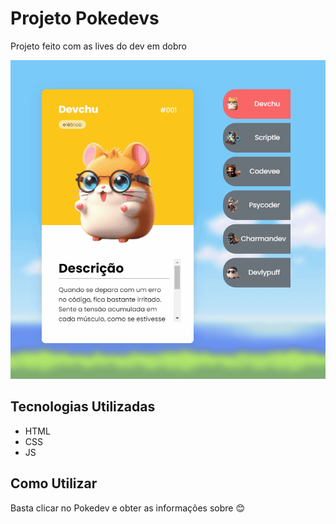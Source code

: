 # Projeto Pokedevs
Projeto feito com as lives do dev em dobro 

<img src="./src/imagens/gif-pokedevs.gif" alt="gif pokedevs">  

## Tecnologias Utilizadas
- HTML
- CSS
- JS

## Como Utilizar
Basta clicar no Pokedev e obter as informações sobre 😊